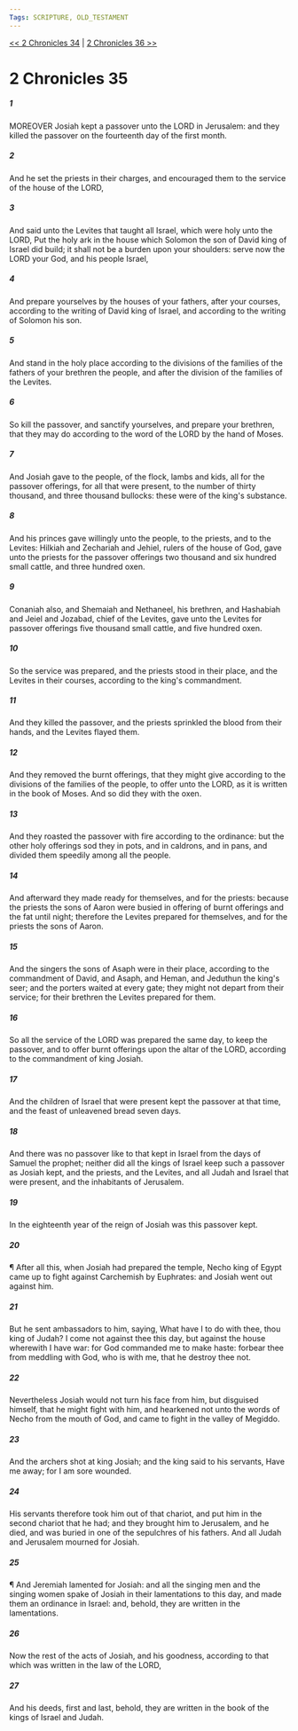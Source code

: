 ```yaml
---
Tags: SCRIPTURE, OLD_TESTAMENT
---
```


[<< 2 Chronicles 34](OLD_TESTAMENT/14_2_Chronicles/2_Chronicles_34.md) | [2 Chronicles 36 >>](OLD_TESTAMENT/14_2_Chronicles/2_Chronicles_36.md)

# 2 Chronicles 35

##### 1
 MOREOVER Josiah kept a passover unto the LORD in Jerusalem: and they killed the passover on the fourteenth day of the first month.
##### 2
 And he set the priests in their charges, and encouraged them to the service of the house of the LORD,
##### 3
 And said unto the Levites that taught all Israel, which were holy unto the LORD, Put the holy ark in the house which Solomon the son of David king of Israel did build; it shall not be a burden upon your shoulders: serve now the LORD your God, and his people Israel,
##### 4
 And prepare yourselves by the houses of your fathers, after your courses, according to the writing of David king of Israel, and according to the writing of Solomon his son.
##### 5
 And stand in the holy place according to the divisions of the families of the fathers of your brethren the people, and after the division of the families of the Levites.
##### 6
 So kill the passover, and sanctify yourselves, and prepare your brethren, that they may do according to the word of the LORD by the hand of Moses.
##### 7
 And Josiah gave to the people, of the flock, lambs and kids, all for the passover offerings, for all that were present, to the number of thirty thousand, and three thousand bullocks: these were of the king's substance.
##### 8
 And his princes gave willingly unto the people, to the priests, and to the Levites: Hilkiah and Zechariah and Jehiel, rulers of the house of God, gave unto the priests for the passover offerings two thousand and six hundred small cattle, and three hundred oxen.
##### 9
 Conaniah also, and Shemaiah and Nethaneel, his brethren, and Hashabiah and Jeiel and Jozabad, chief of the Levites, gave unto the Levites for passover offerings five thousand small cattle, and five hundred oxen.
##### 10
 So the service was prepared, and the priests stood in their place, and the Levites in their courses, according to the king's commandment.
##### 11
 And they killed the passover, and the priests sprinkled the blood from their hands, and the Levites flayed them.
##### 12
 And they removed the burnt offerings, that they might give according to the divisions of the families of the people, to offer unto the LORD, as it is written in the book of Moses.  And so did they with the oxen.
##### 13
 And they roasted the passover with fire according to the ordinance: but the other holy offerings sod they in pots, and in caldrons, and in pans, and divided them speedily among all the people.
##### 14
 And afterward they made ready for themselves, and for the priests: because the priests the sons of Aaron were busied in offering of burnt offerings and the fat until night; therefore the Levites prepared for themselves, and for the priests the sons of Aaron.
##### 15
 And the singers the sons of Asaph were in their place, according to the commandment of David, and Asaph, and Heman, and Jeduthun the king's seer; and the porters waited at every gate; they might not depart from their service; for their brethren the Levites prepared for them.
##### 16
 So all the service of the LORD was prepared the same day, to keep the passover, and to offer burnt offerings upon the altar of the LORD, according to the commandment of king Josiah.
##### 17
 And the children of Israel that were present kept the passover at that time, and the feast of unleavened bread seven days.
##### 18
 And there was no passover like to that kept in Israel from the days of Samuel the prophet; neither did all the kings of Israel keep such a passover as Josiah kept, and the priests, and the Levites, and all Judah and Israel that were present, and the inhabitants of Jerusalem.
##### 19
 In the eighteenth year of the reign of Josiah was this passover kept.
##### 20
 ¶ After all this, when Josiah had prepared the temple, Necho king of Egypt came up to fight against Carchemish by Euphrates: and Josiah went out against him.
##### 21
 But he sent ambassadors to him, saying, What have I to do with thee, thou king of Judah?  I come not against thee this day, but against the house wherewith I have war: for God commanded me to make haste: forbear thee from meddling with God, who is with me, that he destroy thee not.
##### 22
 Nevertheless Josiah would not turn his face from him, but disguised himself, that he might fight with him, and hearkened not unto the words of Necho from the mouth of God, and came to fight in the valley of Megiddo.
##### 23
 And the archers shot at king Josiah; and the king said to his servants, Have me away; for I am sore wounded.
##### 24
 His servants therefore took him out of that chariot, and put him in the second chariot that he had; and they brought him to Jerusalem, and he died, and was buried in one of the sepulchres of his fathers.  And all Judah and Jerusalem mourned for Josiah.
##### 25
 ¶ And Jeremiah lamented for Josiah: and all the singing men and the singing women spake of Josiah in their lamentations to this day, and made them an ordinance in Israel: and, behold, they are written in the lamentations.
##### 26
 Now the rest of the acts of Josiah, and his goodness, according to that which was written in the law of the LORD,
##### 27
 And his deeds, first and last, behold, they are written in the book of the kings of Israel and Judah.
